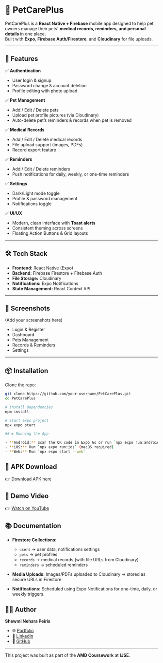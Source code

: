 # 🐾 PetCarePlus

PetCarePlus is a **React Native + Firebase** mobile app designed to help pet owners manage their pets' **medical records, reminders, and personal details** in one place.  
Built with **Expo**, **Firebase Auth/Firestore**, and **Cloudinary** for file uploads.

---

## 🚀 Features

✅ **Authentication**
- User login & signup  
- Password change & account deletion  
- Profile editing with photo upload  

✅ **Pet Management**
- Add / Edit / Delete pets  
- Upload pet profile pictures (via Cloudinary)  
- Auto-delete pet’s reminders & records when pet is removed  

✅ **Medical Records**
- Add / Edit / Delete medical records  
- File upload support (images, PDFs)  
- Record export feature  

✅ **Reminders**
- Add / Edit / Delete reminders  
- Push notifications for daily, weekly, or one-time reminders  

✅ **Settings**
- Dark/Light mode toggle  
- Profile & password management  
- Notifications toggle  

✅ **UI/UX**
- Modern, clean interface with **Toast alerts**  
- Consistent theming across screens  
- Floating Action Buttons & Grid layouts  

---

## 🛠️ Tech Stack
- **Frontend:** React Native (Expo)  
- **Backend:** Firebase Firestore + Firebase Auth  
- **File Storage:** Cloudinary  
- **Notifications:** Expo Notifications  
- **State Management:** React Context API  

---

## 📸 Screenshots
(Add your screenshots here)  
- Login & Register  
- Dashboard  
- Pets Management  
- Records & Reminders  
- Settings  

---

## 📦 Installation

Clone the repo:

```bash
git clone https://github.com/your-username/PetCarePlus.git
cd PetCarePlus

# install dependencies
npm install

# start expo project
npx expo start

## ▶️ Running the App

- **Android:** Scan the QR code in Expo Go or run `npx expo run:android`  
- **iOS:** Run `npx expo run:ios` (macOS required)  
- **Web:** Run `npx expo start --web`
```

## 📲 APK Download
👉 [Download APK here](#) <!-- replace with your APK link -->


## 🎥 Demo Video
👉 [Watch on YouTube](#) <!-- replace with your YouTube demo link -->

## 📚 Documentation

- **Firestore Collections:**
  - `users` → user data, notifications settings  
  - `pets` → pet profiles  
  - `records` → medical records (with file URLs from Cloudinary)  
  - `reminders` → scheduled reminders  

- **Media Uploads:** Images/PDFs uploaded to Cloudinary → stored as secure URLs in Firestore.  
- **Notifications:** Scheduled using Expo Notifications for one-time, daily, or weekly triggers.  

## 👨‍💻 Author
**Shewmi Nehara Peiris**  
- 🌐 [Portfolio](https://nehara.dev)  
- 💼 [LinkedIn](https://linkedin.com/in/nehara-peiris-485361280)  
- 📂 [GitHub](https://github.com/nehara-peiris)

---
This project was built as part of the **AMD Coursework** at **IJSE**.

